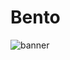 # Bento

![banner](https://user-images.githubusercontent.com/28626241/135669201-0d2e7e9a-0a71-4c68-93b7-4a510e464f00.png)

